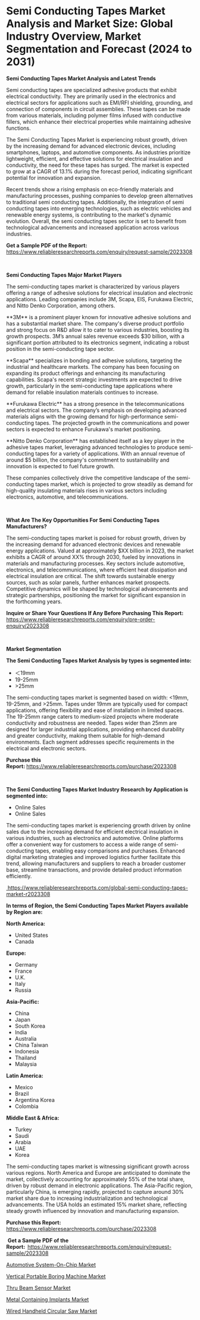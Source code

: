 <p><h1>Semi Conducting Tapes Market Analysis and Market Size: Global Industry Overview, Market Segmentation and Forecast (2024 to 2031)</h1></p><p><strong>Semi Conducting Tapes Market Analysis and Latest Trends</strong></p>
<p><p>Semi conducting tapes are specialized adhesive products that exhibit electrical conductivity. They are primarily used in the electronics and electrical sectors for applications such as EMI/RFI shielding, grounding, and connection of components in circuit assemblies. These tapes can be made from various materials, including polymer films infused with conductive fillers, which enhance their electrical properties while maintaining adhesive functions.</p><p>The Semi Conducting Tapes Market is experiencing robust growth, driven by the increasing demand for advanced electronic devices, including smartphones, laptops, and automotive components. As industries prioritize lightweight, efficient, and effective solutions for electrical insulation and conductivity, the need for these tapes has surged. The market is expected to grow at a CAGR of 13.1% during the forecast period, indicating significant potential for innovation and expansion.</p><p>Recent trends show a rising emphasis on eco-friendly materials and manufacturing processes, pushing companies to develop green alternatives to traditional semi conducting tapes. Additionally, the integration of semi conducting tapes into emerging technologies, such as electric vehicles and renewable energy systems, is contributing to the market's dynamic evolution. Overall, the semi conducting tapes sector is set to benefit from technological advancements and increased application across various industries.</p></p>
<p><strong>Get a Sample PDF of the Report:&nbsp;</strong> <a href="https://www.reliableresearchreports.com/enquiry/request-sample/2023308?utm_campaign=8&utm_medium=2&utm_source=Github&utm_content=ia&utm_term=30102024&utm_id=semi-conducting-tapes">https://www.reliableresearchreports.com/enquiry/request-sample/2023308</a></p>
<p>&nbsp;</p>
<p><strong>Semi Conducting Tapes Major Market Players</strong></p>
<p><p>The semi-conducting tapes market is characterized by various players offering a range of adhesive solutions for electrical insulation and electronic applications. Leading companies include 3M, Scapa, EIS, Furukawa Electric, and Nitto Denko Corporation, among others.</p><p>**3M** is a prominent player known for innovative adhesive solutions and has a substantial market share. The company's diverse product portfolio and strong focus on R&D allow it to cater to various industries, boosting its growth prospects. 3M’s annual sales revenue exceeds $30 billion, with a significant portion attributed to its electronics segment, indicating a robust position in the semi-conducting tape sector.</p><p>**Scapa** specializes in bonding and adhesive solutions, targeting the industrial and healthcare markets. The company has been focusing on expanding its product offerings and enhancing its manufacturing capabilities. Scapa's recent strategic investments are expected to drive growth, particularly in the semi-conducting tape applications where demand for reliable insulation materials continues to increase.</p><p>**Furukawa Electric** has a strong presence in the telecommunications and electrical sectors. The company’s emphasis on developing advanced materials aligns with the growing demand for high-performance semi-conducting tapes. The projected growth in the communications and power sectors is expected to enhance Furukawa's market positioning.</p><p>**Nitto Denko Corporation** has established itself as a key player in the adhesive tapes market, leveraging advanced technologies to produce semi-conducting tapes for a variety of applications. With an annual revenue of around $5 billion, the company's commitment to sustainability and innovation is expected to fuel future growth.</p><p>These companies collectively drive the competitive landscape of the semi-conducting tapes market, which is projected to grow steadily as demand for high-quality insulating materials rises in various sectors including electronics, automotive, and telecommunications.</p></p>
<p>&nbsp;</p>
<p><strong>What Are The Key Opportunities For Semi Conducting Tapes Manufacturers?</strong></p>
<p><p>The semi-conducting tapes market is poised for robust growth, driven by the increasing demand for advanced electronic devices and renewable energy applications. Valued at approximately $XX billion in 2023, the market exhibits a CAGR of around XX% through 2030, fueled by innovations in materials and manufacturing processes. Key sectors include automotive, electronics, and telecommunications, where efficient heat dissipation and electrical insulation are critical. The shift towards sustainable energy sources, such as solar panels, further enhances market prospects. Competitive dynamics will be shaped by technological advancements and strategic partnerships, positioning the market for significant expansion in the forthcoming years.</p></p>
<p><strong>Inquire or Share Your Questions If Any Before Purchasing This Report:</strong> <a href="https://www.reliableresearchreports.com/enquiry/pre-order-enquiry/2023308?utm_campaign=8&utm_medium=2&utm_source=Github&utm_content=ia&utm_term=30102024&utm_id=semi-conducting-tapes">https://www.reliableresearchreports.com/enquiry/pre-order-enquiry/2023308</a></p>
<p>&nbsp;</p>
<p><strong>Market Segmentation</strong></p>
<p><strong>The Semi Conducting Tapes Market Analysis by types is segmented into:</strong></p>
<p><ul><li>＜19mm</li><li>19-25mm</li><li>>25mm</li></ul></p>
<p><p>The semi-conducting tapes market is segmented based on width: <19mm, 19-25mm, and >25mm. Tapes under 19mm are typically used for compact applications, offering flexibility and ease of installation in limited spaces. The 19-25mm range caters to medium-sized projects where moderate conductivity and robustness are needed. Tapes wider than 25mm are designed for larger industrial applications, providing enhanced durability and greater conductivity, making them suitable for high-demand environments. Each segment addresses specific requirements in the electrical and electronic sectors.</p></p>
<p><strong>Purchase this Report:&nbsp;</strong><a href="https://www.reliableresearchreports.com/purchase/2023308?utm_campaign=8&utm_medium=2&utm_source=Github&utm_content=ia&utm_term=30102024&utm_id=semi-conducting-tapes">https://www.reliableresearchreports.com/purchase/2023308</a></p>
<p>&nbsp;</p>
<p><strong>The Semi Conducting Tapes Market Industry Research by Application is segmented into:</strong></p>
<p><ul><li>Online Sales</li><li>Online Sales</li></ul></p>
<p><p>The semi-conducting tapes market is experiencing growth driven by online sales due to the increasing demand for efficient electrical insulation in various industries, such as electronics and automotive. Online platforms offer a convenient way for customers to access a wide range of semi-conducting tapes, enabling easy comparisons and purchases. Enhanced digital marketing strategies and improved logistics further facilitate this trend, allowing manufacturers and suppliers to reach a broader customer base, streamline transactions, and provide detailed product information efficiently.</p></p>
<p><a href="https://www.reliableresearchreports.com/global-semi-conducting-tapes-market-r2023308?utm_campaign=8&utm_medium=2&utm_source=Github&utm_content=ia&utm_term=30102024&utm_id=semi-conducting-tapes">&nbsp;https://www.reliableresearchreports.com/global-semi-conducting-tapes-market-r2023308</a></p>
<p><strong>In terms of Region, the Semi Conducting Tapes Market Players available by Region are:</strong></p>
<p>
    <p> <strong> North America: </strong>
        <ul>
            <li>United States</li>
            <li>Canada</li>
        </ul>
        </p> 
    <p> <strong> Europe: </strong>
        <ul>
            <li>Germany</li>
            <li>France</li>
            <li>U.K.</li>
            <li>Italy</li>
            <li>Russia</li>
        </ul>
        </p> 
    <p> <strong> Asia-Pacific: </strong>
        <ul>
            <li>China</li>
            <li>Japan</li>
            <li>South Korea</li>
            <li>India</li>
            <li>Australia</li>
            <li>China Taiwan</li>
            <li>Indonesia</li>
            <li>Thailand</li>
            <li>Malaysia</li>
        </ul>
        </p> 
    <p> <strong> Latin America: </strong>
        <ul>
            <li>Mexico</li>
            <li>Brazil</li>
            <li>Argentina Korea</li>
            <li>Colombia</li>
        </ul>
        </p> 
    <p> <strong> Middle East & Africa: </strong>
        <ul>
            <li>Turkey</li>
            <li>Saudi</li>
            <li>Arabia</li>
            <li>UAE</li>
            <li>Korea</li>
        </ul>
    </p>
    </p>
<p><p>The semi-conducting tapes market is witnessing significant growth across various regions. North America and Europe are anticipated to dominate the market, collectively accounting for approximately 55% of the total share, driven by robust demand in electronic applications. The Asia-Pacific region, particularly China, is emerging rapidly, projected to capture around 30% market share due to increasing industrialization and technological advancements. The USA holds an estimated 15% market share, reflecting steady growth influenced by innovation and manufacturing expansion.</p></p>
<p><strong>Purchase this Report: </strong><a href="https://www.reliableresearchreports.com/purchase/2023308?utm_campaign=8&utm_medium=2&utm_source=Github&utm_content=ia&utm_term=30102024&utm_id=semi-conducting-tapes">https://www.reliableresearchreports.com/purchase/2023308</a></p>
<p>&nbsp;<strong>Get a Sample PDF of the Report:&nbsp;&nbsp;</strong><a href="https://www.reliableresearchreports.com/enquiry/request-sample/2023308?utm_campaign=8&utm_medium=2&utm_source=Github&utm_content=ia&utm_term=30102024&utm_id=semi-conducting-tapes">https://www.reliableresearchreports.com/enquiry/request-sample/2023308</a></p>
<p><strong></strong></p>
<p><p><a href="https://www.linkedin.com/pulse/emerging-automotive-system-on-chip-market-opportunities-analysis-f9vnc?utm_campaign=8&utm_medium=2&utm_source=Github&utm_content=ia&utm_term=30102024&utm_id=semi-conducting-tapes">Automotive System-On-Chip Market</a></p><p><a href="https://issuu.com/reportprime-2/docs/vertical-portable-boring-machine-ma_f1940d1fc62b4a?utm_campaign=8&utm_medium=2&utm_source=Github&utm_content=ia&utm_term=30102024&utm_id=semi-conducting-tapes">Vertical Portable Boring Machine Market</a></p><p><a href="https://github.com/cliffxbwergin/Market-Research-Report-List-1/blob/main/thru-beam-sensor-market.md?utm_campaign=8&utm_medium=2&utm_source=Github&utm_content=ia&utm_term=30102024&utm_id=semi-conducting-tapes">Thru Beam Sensor Market</a></p><p><a href="https://github.com/loftinirkaakcsu/Market-Research-Report-List-1/blob/main/metal-containing-implants-market.md?utm_campaign=8&utm_medium=2&utm_source=Github&utm_content=ia&utm_term=30102024&utm_id=semi-conducting-tapes">Metal Containing Implants Market</a></p><p><a href="https://issuu.com/reportprime-2/docs/wired-handheld-circular-saw-market-_929da91a9689f1?utm_campaign=8&utm_medium=2&utm_source=Github&utm_content=ia&utm_term=30102024&utm_id=semi-conducting-tapes">Wired Handheld Circular Saw Market</a></p></p>